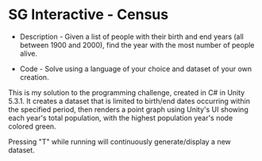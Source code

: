 # SG Interactive - Census

* Description - Given a list of people with their birth and end years (all between 1900 and 2000), find the year with the most number of people alive.

* Code - Solve using a language of your choice and dataset of your own creation.

This is my solution to the programming challenge, created in C# in Unity 5.3.1. It creates a dataset that is limited to birth/end dates occurring within the specified period, then renders a point graph using Unity's UI showing each year's total population, with the highest population year's node colored green.

Pressing "T" while running will continuously generate/display a new dataset.
